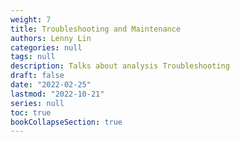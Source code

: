 ```yaml
---
weight: 7
title: Troubleshooting and Maintenance
authors: Lenny Lin
categories: null
tags: null
description: Talks about analysis Troubleshooting
draft: false
date: "2022-02-25"
lastmod: "2022-10-21"
series: null
toc: true
bookCollapseSection: true
---
```



